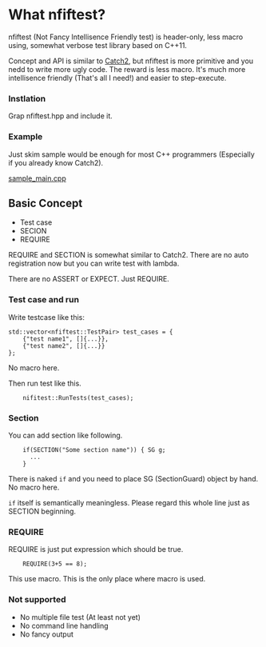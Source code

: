 # What nfiftest?

nfiftest (Not Fancy Intellisence Friendly test) is header-only, less macro using, somewhat verbose test library based on C++11.

Concept and API is similar to [Catch2](https://github.com/catchorg/Catch2), but nfiftest is more primitive and you nedd to write more ugly code.
The reward is less macro. It's much more intellisence friendly (That's all I need!) and easier to step-execute.

### Instlation

Grap nfiftest.hpp and include it.

### Example

Just skim sample would be enough for most C++ programmers (Especially if you already know Catch2).

[sample_main.cpp](./sample_main.cpp)


## Basic Concept

- Test case
- SECION
- REQUIRE

REQUIRE and SECTION is somewhat similar to Catch2.
There are no auto registration now but you can write test with lambda.

There are no ASSERT or EXPECT. Just REQUIRE.

### Test case and run

Write testcase like this:

```
std::vector<nfiftest::TestPair> test_cases = {
    {"test name1", []{...}},
    {"test name2", []{...}}
};
```

No macro here.

Then run test like this.

```
    nifitest::RunTests(test_cases);
```

### Section

You can add section like following.

```
    if(SECTION("Some section name")) { SG g;
      ...
    }
```

There is naked `if` and you need to place SG (SectionGuard) object by hand.
No macro here.

`if` itself is semantically meaningless.
Please regard this whole line just as SECTION beginning.

### REQUIRE

REQUIRE is just put expression which should be true.

```
    REQUIRE(3+5 == 8);
```

This use macro. This is the only place where macro is used.

### Not supported

- No multiple file test (At least not yet)
- No command line handling
- No fancy output
